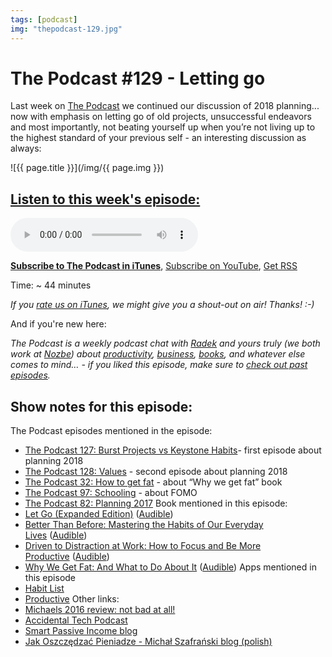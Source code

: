 ```yaml
---
tags: [podcast]
img: "thepodcast-129.jpg"
---
```


# The Podcast #129 - Letting go

Last week on [The Podcast][p] we continued our discussion of 2018 planning... now with emphasis on letting go of old projects, unsuccessful endeavors and most importantly, not beating yourself up when you’re not living up to the highest standard of your previous self - an interesting discussion as always:

<!--More-->

![{{ page.title }}](/img/{{ page.img }})

## [Listen to this week's episode:][e]

<audio controls>
<source src="https://files.nozbe.com/podcast/129.mp3" type="audio/mpeg">
</audio>

**[Subscribe to The Podcast in iTunes][i]**, [Subscribe on YouTube][y], [Get RSS][rss]

Time: ~ 44 minutes

*If you [rate us on iTunes][i], we might give you a shout-out on air! Thanks! :-)*

And if you're new here:

*The Podcast is a weekly podcast chat with [Radek][r] and yours truly (we both work at [Nozbe][n]) about [productivity](/tag/productivity), [business](/tag/business), [books](/tag/books), and whatever else comes to mind… - if you liked this episode, make sure to [check out past episodes](/tag/podcast).*

## Show notes for this episode:

The Podcast episodes mentioned in the episode:
  * [The Podcast 127: Burst Projects vs Keystone Habits](http://thepodcast.fm/episodes/127)- first episode about planning 2018
  * [The Podcast 128: Values](http://thepodcast.fm/episodes/128) - second episode about planning 2018
  * [The Podcast 32: How to get fat](http://thepodcast.fm/episodes/32) - about “Why we get fat” book
  * [The Podcast 97: Schooling](http://thepodcast.fm/episodes/97) - about FOMO
  * [The Podcast 82: Planning 2017](http://thepodcast.fm/82)
Book mentioned in this episode:
  * [Let Go (Expanded Edition)](https://www.amazon.com/Let-Go-Transform-Moments-Expanded/dp/B077S2YP71/) ([Audible](https://www.audible.com/pd/Bios-Memoirs/Let-Go-How-to-Transform-Moments-of-Panic-into-a-Life-of-Profits-and-Purpose-Audiobook/B0784PH8WP))
  * [Better Than Before: Mastering the Habits of Our Everyday Lives](https://www.amazon.com/Better-Than-Before-Mastering-Everyday/dp/B00R8L6OCM/) ([Audible](https://www.audible.com/pd/Self-Development/Better-Than-Before-Audiobook/B00R8KR28I))
  * [Driven to Distraction at Work: How to Focus and Be More Productive](https://www.amazon.com/Driven-Distraction-Work-Focus-Productive/dp/B017HIXTDW/) ([Audible](https://www.audible.com/pd/Business/Driven-to-Distraction-at-Work-Audiobook/B017HIXTAA))
  * [Why We Get Fat: And What to Do About It](http://www.amazon.com/Why-We-Get-Fat-About/dp/0307474259/) ([Audible](http://www.audible.com/pd/Nonfiction/Why-We-Get-Fat-Audiobook/B004D5K512))
Apps mentioned in this episode
  * [Habit List](https://itunes.apple.com/us/app/habit-list-build-a-better-you/id525102168?mt=8)
  * [Productive](https://itunes.apple.com/us/app/productive-habit-tracker/id983826477?mt=8)
Other links:
  * [Michaels 2016 review: not bad at all!](https://sliwinski.com/2016/)
  * [Accidental Tech Podcast](http://atp.fm/)
  * [Smart Passive Income blog](https://www.smartpassiveincome.com/)
  * [Jak Oszczędzać Pieniadze - Michał Szafrański blog (polish)](http://jakoszczedzacpieniadze.pl/)

[y]: https://michael.gratis/thepodcastyt
[rss]: http://thepodcast.fm/episodes?format=RSS
[e]: http://thepodcast.fm/episodes/129

[p]: https://michael.gratis/thepodcastfm
[n]: https://michael.gratis/nozbe
[r]: https://michael.gratis/radex
[i]: https://michael.gratis/thepodcast
[o]: https://michael.gratis/ipadonly

